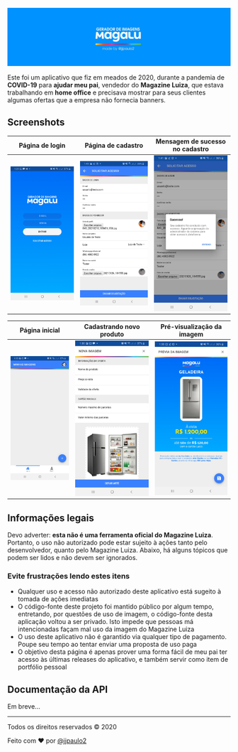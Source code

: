 ![](./static/img/splash.jpg)

Este foi um aplicativo que fiz em meados de 2020, durante a pandemia de **COVID-19** para **ajudar meu pai**, vendedor do **Magazine Luiza**, que estava trabalhando em **home office** e precisava mostrar para seus clientes algumas ofertas que a empresa não fornecia banners.

## Screenshots

| Página de login | Página de cadastro | Mensagem de sucesso no cadastro |
|-|-|-|
| ![](./static/img/screenshots/login-page.jpg) | ![](./static/img/screenshots/solicitar-acesso.jpg) | ![](./static/img/screenshots/cadastro-finalizado.jpg) |

| Página inicial | Cadastrando novo produto | Pré-visualização da imagem |
|-|-|-|
| ![](./static/img/screenshots/imagens.jpg) | ![](./static/img/screenshots/cadastro-produto.jpg) | ![](./static/img/screenshots/previa-imagem.jpg) |

## Informações legais

Devo adverter: **esta não é uma ferramenta oficial do Magazine Luiza**. Portanto, o uso não autorizado pode estar sujeito à ações tanto pelo desenvolvedor, quanto pelo Magazine Luiza. Abaixo, há alguns tópicos que podem ser lidos e não devem ser ignorados.

### Evite frustrações lendo estes itens

- Qualquer uso e acesso não autorizado deste aplicativo está sugeito à tomada de ações imediatas
- O código-fonte deste projeto foi mantido público por algum tempo, entretando, por questões de uso de imagem, o código-fonte desta aplicação voltou a ser privado. Isto impede que pessoas má intencionadas façam mal uso da imagem do Magazine Luiza
- O uso deste aplicativo não é garantido via qualquer tipo de pagamento. Poupe seu tempo ao tentar enviar uma proposta de uso paga
- O objetivo desta página é apenas prover uma forma fácil de meu pai ter acesso às últimas releases do aplicativo, e também servir como item de portfólio pessoal

## Documentação da API

Em breve...

---

Todos os direitos reservados © 2020

Feito com :heart: por [@jjpaulo2](https://github.com/jjpaulo2)